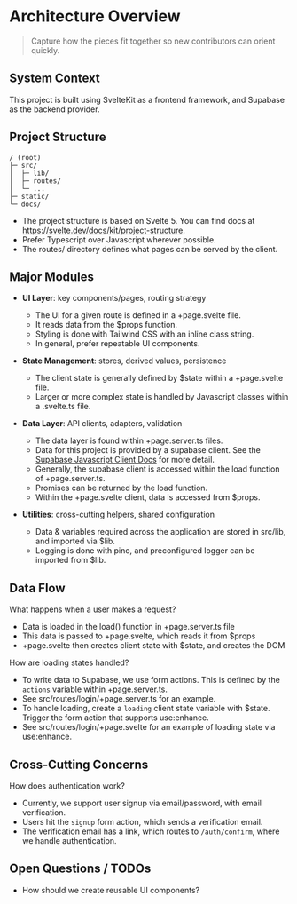 # Architecture Overview

> Capture how the pieces fit together so new contributors can orient quickly.

## System Context

This project is built using SvelteKit as a frontend framework, and Supabase as the backend provider.

## Project Structure
```
/ (root)
├─ src/
│  ├─ lib/
│  ├─ routes/
│  └─ ...
├─ static/
└─ docs/
```
- The project structure is based on Svelte 5. You can find docs at https://svelte.dev/docs/kit/project-structure.
- Prefer Typescript over Javascript wherever possible.
- The routes/ directory defines what pages can be served by the client.

## Major Modules
- **UI Layer**: key components/pages, routing strategy
  - The UI for a given route is defined in a +page.svelte file.
  - It reads data from the $props function.
  - Styling is done with Tailwind CSS with an inline class string.
  - In general, prefer repeatable UI components.

- **State Management**: stores, derived values, persistence
  - The client state is generally defined by $state within a +page.svelte file.
  - Larger or more complex state is handled by Javascript classes within a .svelte.ts file.

- **Data Layer**: API clients, adapters, validation
  - The data layer is found within +page.server.ts files.
  - Data for this project is provided by a supabase client. See the [Supabase Javascript Client Docs](https://supabase.com/docs/reference/javascript/start) for more detail.
  - Generally, the supabase client is accessed within the load function of +page.server.ts.
  - Promises can be returned by the load function.
  - Within the +page.svelte client, data is accessed from $props.

- **Utilities**: cross-cutting helpers, shared configuration
  - Data & variables required across the application are stored in src/lib, and imported via $lib.
  - Logging is done with pino, and preconfigured logger can be imported from $lib.

## Data Flow

What happens when a user makes a request?
- Data is loaded in the load() function in +page.server.ts file
- This data is passed to +page.svelte, which reads it from $props
- +page.svelte then creates client state with $state, and creates the DOM

How are loading states handled?
- To write data to Supabase, we use form actions. This is defined by the `actions` variable within +page.server.ts.
- See src/routes/login/+page.server.ts for an example.
- To handle loading, create a `loading` client state variable with $state. Trigger the form action that supports use:enhance.
- See src/routes/login/+page.svelte for an example of loading state via use:enhance.

## Cross-Cutting Concerns

How does authentication work?
- Currently, we support user signup via email/password, with email verification.
- Users hit the `signup` form action, which sends a verification email.
- The verification email has a link, which routes to `/auth/confirm`, where we handle authentication.

## Open Questions / TODOs
- How should we create reusable UI components?
